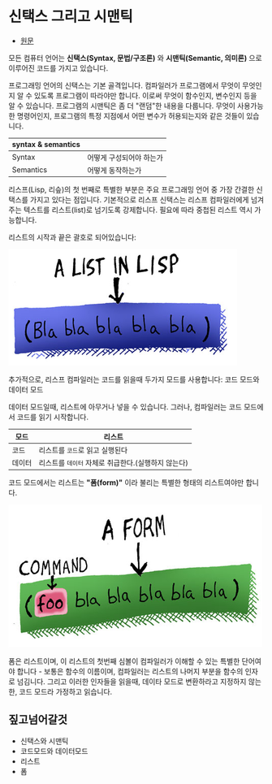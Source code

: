 # 신택스 그리고 시맨틱

- [원문](https://www.lisperati.com/syntax.html)

모든 컴퓨터 언어는 **신택스(Syntax, 문법/구조론)** 와 **시맨틱(Semantic, 의미론)** 으로 이루어진 코드를 가지고 있습니다.

 프로그래밍 언어의 신택스는 기본 골격입니다. 컴파일러가 프로그램에서 무엇이 무엇인지 알 수 있도록 프로그램이 따라야만 합니다. 이로써 무엇이 함수인지, 변수인지 등을 알 수 있습니다. 프로그램의 시맨틱은 좀 더 "랜덤"한 내용을 다룹니다. 무엇이 사용가능한 명령어인지, 프로그램의 특정 지점에서 어떤 변수가 허용되는지와 같은 것들이 있습니다.

| syntax & semantics |                          |
| ------------------ | ------------------------ |
| Syntax             | 어떻게 구성되어야 하는가 |
| Semantics          | 어떻게 동작하는가        |

 리스프(Lisp, 리슾)의 첫 번째로 특별한 부분은 주요 프로그래밍 언어 중 가장 간결한 신택스를 가지고 있다는 점입니다. 기본적으로 리스프 신택스는 리스프 컴파일러에게 넘겨주는 텍스트를 리스트(list)로 넘기도록 강제합니다. 필요에 따라 중첩된 리스트 역시 가능합니다.

리스트의 시작과 끝은 괄호로 되어있습니다:

![](../res/list.jpg)

 추가적으로, 리스프 컴파일러는 코드를 읽을때 두가지 모드를 사용합니다: 코드 모드와 데이터 모드

 데이터 모드일때, 리스트에 아무거나 넣을 수 있습니다. 그러나, 컴파일러는 코드 모드에서 코드를 읽기 시작합니다.

| 모드   | 리스트                                              |
| ------ | --------------------------------------------------- |
| 코드   | 리스트를 `코드`로 읽고 실행된다                     |
| 데이터 | 리스트를 `데이터` 자체로 취급한다.(실행하지 않는다) |

 코드 모드에서는 리스트는 **"폼(form)"** 이라 불리는 특별한 형태의 리스트여야만 합니다.

![](../res/frame.jpg)

폼은 리스트이며, 이 리스트의 첫번째 심볼이 컴파일러가 이해할 수 있는 특별한 단어여야 합니다 - 보통은 함수의 이름이며, 컴파일러는 리스트의 나머지 부분을 함수의 인자로 넘김니다. 그리고 이러한 인자들을 읽을때, 데이타 모드로 변환하라고 지정하지 않는한, 코드 모드라 가정하고 읽습니다.

## 짚고넘어갈것

- 신택스와 시맨틱
- 코드모드와 데이터모드
- 리스트
- 폼
